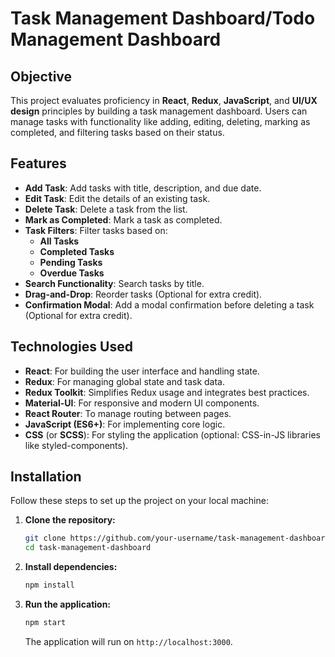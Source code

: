 # Task Management Dashboard/Todo Management Dashboard 

## Objective

This project evaluates proficiency in **React**, **Redux**, **JavaScript**, and **UI/UX design** principles by building a task management dashboard. Users can manage tasks with functionality like adding, editing, deleting, marking as completed, and filtering tasks based on their status.

## Features

- **Add Task**: Add tasks with title, description, and due date.
- **Edit Task**: Edit the details of an existing task.
- **Delete Task**: Delete a task from the list.
- **Mark as Completed**: Mark a task as completed.
- **Task Filters**: Filter tasks based on:
  - **All Tasks**
  - **Completed Tasks**
  - **Pending Tasks**
  - **Overdue Tasks**
- **Search Functionality**: Search tasks by title.
- **Drag-and-Drop**: Reorder tasks (Optional for extra credit).
- **Confirmation Modal**: Add a modal confirmation before deleting a task (Optional for extra credit).

## Technologies Used

- **React**: For building the user interface and handling state.
- **Redux**: For managing global state and task data.
- **Redux Toolkit**: Simplifies Redux usage and integrates best practices.
- **Material-UI**: For responsive and modern UI components.
- **React Router**: To manage routing between pages.
- **JavaScript (ES6+)**: For implementing core logic.
- **CSS** (or **SCSS**): For styling the application (optional: CSS-in-JS libraries like styled-components).

## Installation

Follow these steps to set up the project on your local machine:

1. **Clone the repository:**

    ```bash
    git clone https://github.com/your-username/task-management-dashboard.git
    cd task-management-dashboard
    ```

2. **Install dependencies:**

    ```bash
    npm install
    ```

3. **Run the application:**

    ```bash
    npm start
    ```

    The application will run on `http://localhost:3000`.




